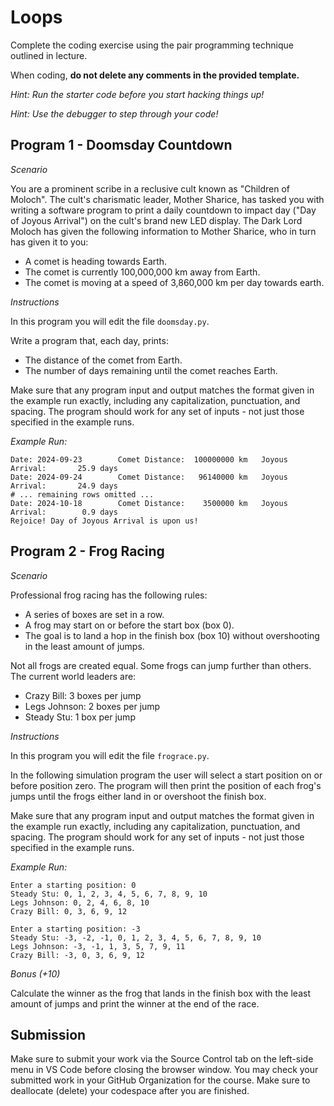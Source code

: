 # Loops

Complete the coding exercise using the pair programming technique outlined in lecture.

When coding, **do not delete any comments in the provided template.**

_Hint: Run the starter code before you start hacking things up!_

_Hint: Use the debugger to step through your code!_

## Program 1 - Doomsday Countdown

_Scenario_

You are a prominent scribe in a reclusive cult known as "Children of Moloch". The cult's charismatic leader, Mother Sharice, has tasked you with writing a software program to print a daily countdown to impact day ("Day of Joyous Arrival") on the cult's brand new LED display. The Dark Lord Moloch has given the following information to Mother Sharice, who in turn has given it to you:

- A comet is heading towards Earth.
- The comet is currently 100,000,000 km away from Earth.
- The comet is moving at a speed of 3,860,000 km per day towards earth.

_Instructions_

In this program you will edit the file `doomsday.py`.

Write a program that, each day, prints:

- The distance of the comet from Earth.
- The number of days remaining until the comet reaches Earth.

Make sure that any program input and output matches the format given in the example run exactly, including any capitalization, punctuation, and spacing. The program should work for any set of inputs - not just those specified in the example runs.

_Example Run:_

```
Date: 2024-09-23        Comet Distance:  100000000 km   Joyous Arrival:       25.9 days
Date: 2024-09-24        Comet Distance:   96140000 km   Joyous Arrival:       24.9 days
# ... remaining rows omitted ...
Date: 2024-10-18        Comet Distance:    3500000 km   Joyous Arrival:        0.9 days
Rejoice! Day of Joyous Arrival is upon us!
```

## Program 2 - Frog Racing

_Scenario_

Professional frog racing has the following rules:

- A series of boxes are set in a row.
- A frog may start on or before the start box (box 0).
- The goal is to land a hop in the finish box (box 10) without overshooting in the least amount of jumps.

Not all frogs are created equal. Some frogs can jump further than others. The current world leaders are:

- Crazy Bill: 3 boxes per jump
- Legs Johnson: 2 boxes per jump
- Steady Stu: 1 box per jump

_Instructions_

In this program you will edit the file `frograce.py`.

In the following simulation program the user will select a start position on or before position zero. The program will then print the position of each frog's jumps until the frogs either land in or overshoot the finish box.

Make sure that any program input and output matches the format given in the example run exactly, including any capitalization, punctuation, and spacing. The program should work for any set of inputs - not just those specified in the example runs.

_Example Run:_

```
Enter a starting position: 0
Steady Stu: 0, 1, 2, 3, 4, 5, 6, 7, 8, 9, 10
Legs Johnson: 0, 2, 4, 6, 8, 10
Crazy Bill: 0, 3, 6, 9, 12
```

```
Enter a starting position: -3
Steady Stu: -3, -2, -1, 0, 1, 2, 3, 4, 5, 6, 7, 8, 9, 10
Legs Johnson: -3, -1, 1, 3, 5, 7, 9, 11
Crazy Bill: -3, 0, 3, 6, 9, 12
```

_Bonus (+10)_

Calculate the winner as the frog that lands in the finish box with the least amount of jumps and print the winner at the end of the race.

## Submission

Make sure to submit your work via the Source Control tab on the left-side menu in VS Code before closing the browser window. You may check your submitted work in your GitHub Organization for the course. Make sure to deallocate (delete) your codespace after you are finished.

